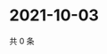 # 2021-10-03

共 0 条

<!-- BEGIN -->
<!-- 最后更新时间 Sun Oct 03 2021 07:18:20 GMT+0800 (China Standard Time) -->

<!-- END -->
